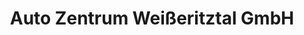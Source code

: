 ---
title: "Auto Zentrum Weißeritztal GmbH"
url: /dippoldiswalde/auto-zentrum-weisseritztal-gmbh/
shop: Autowerkstatt
---